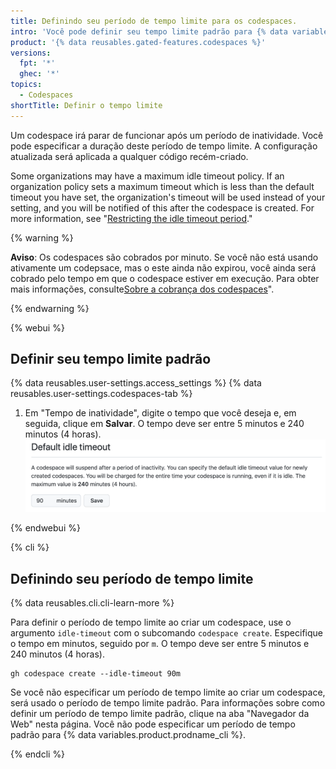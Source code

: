 ```yaml
---
title: Definindo seu período de tempo limite para os codespaces.
intro: 'Você pode definir seu tempo limite padrão para {% data variables.product.prodname_codespaces %} na sua página de configurações pessoais.'
product: '{% data reusables.gated-features.codespaces %}'
versions:
  fpt: '*'
  ghec: '*'
topics:
  - Codespaces
shortTitle: Definir o tempo limite
---
```


Um codespace irá parar de funcionar após um período de inatividade. Você pode especificar a duração deste período de tempo limite. A configuração atualizada será aplicada a qualquer código recém-criado.

Some organizations may have a maximum idle timeout policy. If an organization policy sets a maximum timeout which is less than the default timeout you have set, the organization's timeout will be used instead of your setting, and you will be notified of this after the codespace is created. For more information, see "[Restricting the idle timeout period](/codespaces/managing-codespaces-for-your-organization/restricting-the-idle-timeout-period)."

{% warning %}

**Aviso**: Os codespaces são cobrados por minuto. Se você não está usando ativamente um codepsace, mas o este ainda não expirou, você ainda será cobrado pelo tempo em que o codespace estiver em execução. Para obter mais informações, consulte[Sobre a cobrança dos codespaces](/billing/managing-billing-for-github-codespaces/about-billing-for-codespaces#codespaces-pricing)".

{% endwarning %}

{% webui %}

## Definir seu tempo limite padrão

{% data reusables.user-settings.access_settings %}
{% data reusables.user-settings.codespaces-tab %}
1. Em "Tempo de inatividade", digite o tempo que você deseja e, em seguida, clique em **Salvar**. O tempo deve ser entre 5 minutos e 240 minutos (4 horas). ![Selecionando o tempo limite](/assets/images/help/codespaces/setting-default-timeout.png)

{% endwebui %}

{% cli %}

## Definindo seu período de tempo limite

{% data reusables.cli.cli-learn-more %}

Para definir o período de tempo limite ao criar um codespace, use o argumento `idle-timeout` com o subcomando `codespace create`. Especifique o tempo em minutos, seguido por `m`. O tempo deve ser entre 5 minutos e 240 minutos (4 horas).

```shell
gh codespace create --idle-timeout 90m
```

Se você não especificar um período de tempo limite ao criar um codespace, será usado o período de tempo limite padrão. Para informações sobre como definir um período de tempo limite padrão, clique na aba "Navegador da Web" nesta página. Você não pode especificar um período de tempo padrão para {% data variables.product.prodname_cli %}.

{% endcli %}
